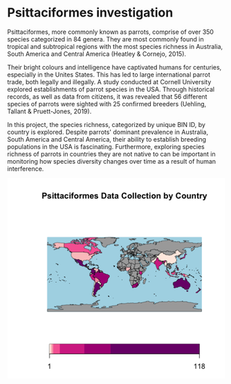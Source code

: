 # Psittaciformes investigation

Psittaciformes, more commonly known as parrots, comprise of over 350 species categorized in 84 genera. They are most commonly found in tropical and subtropical regions with the most species richness in Australia, South America and Central America (Heatley & Cornejo, 2015). 

Their bright colours and intelligence have captivated humans for centuries, especially in the Unites States. This has led to large international parrot trade, both legally and illegally. A study conducted at Cornell University explored establishments of parrot species in the USA. Through historical records, as well as data from citizens, it was revealed that 56 different species of parrots were sighted with 25 confirmed breeders (Uehling, Tallant & Pruett-Jones, 2019). 

In this project, the species richness, categorized by unique BIN ID, by country is explored. Despite parrots' dominant prevalence in Australia, South America and Central America, their ability to establish breeding populations in the USA is fascinating. Furthermore, exploring species richness of parrots in countries they are not native to can be important in monitoring how species diversity changes over time as a result of human interference.

![map plot](map_plot2.png)
